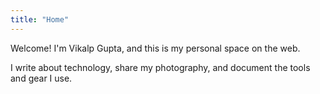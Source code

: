 ```yaml
---
title: "Home"
---
```


Welcome! I'm Vikalp Gupta, and this is my personal space on the web.

I write about technology, share my photography, and document the tools and gear I use.
